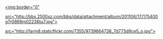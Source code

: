 <a href="http://msmbb.com/groups/?fla" rel="nofollow"><img border="0" 

src="http://bbs.2500sz.com/bbs/data/attachment/album/201106/17/175400g7r0869m02236tu7.jpg"></img></a><p>
<p><p><p><a href="http://msmbb.com/groups/?fla" rel="nofollow"><img border="0" 

src="http://farm8.staticflickr.com/7355/9739664738_7d773d9ce5_o.jpg"></img></a><p>
